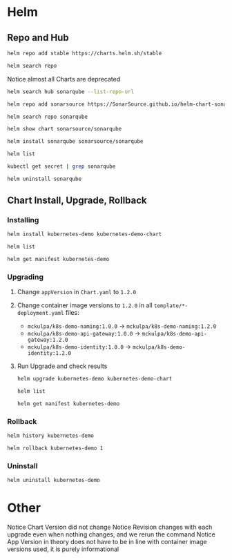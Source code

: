 # Helm

## Repo and Hub

```bash
helm repo add stable https://charts.helm.sh/stable
```
```bash
helm search repo
```

Notice almost all Charts are deprecated
```bash
helm search hub sonarqube --list-repo-url
```
```bash
helm repo add sonarsource https://SonarSource.github.io/helm-chart-sonarqube
```
```bash
helm search repo sonarqube
```
```bash
helm show chart sonarsource/sonarqube
```
```bash
helm install sonarqube sonarsource/sonarqube
```
```bash
helm list
```
```bash
kubectl get secret | grep sonarqube
```
```bash
helm uninstall sonarqube
```

## Chart Install, Upgrade, Rollback

### Installing
```bash
helm install kubernetes-demo kubernetes-demo-chart
```
```bash
helm list
```
```bash
helm get manifest kubernetes-demo
```

### Upgrading

1. Change `appVersion` in `Chart.yaml` to `1.2.0`
2. Change container image versions to `1.2.0` in all `template/*-deployment.yaml` files:

   * `mckulpa/k8s-demo-naming:1.0.0` -> `mckulpa/k8s-demo-naming:1.2.0`
   * `mckulpa/k8s-demo-api-gateway:1.0.0` -> `mckulpa/k8s-demo-api-gateway:1.2.0`
   * `mckulpa/k8s-demo-identity:1.0.0` -> `mckulpa/k8s-demo-identity:1.2.0`
   
3. Run Upgrade and check results
   ```bash
   helm upgrade kubernetes-demo kubernetes-demo-chart
   ```
   ```bash
   helm list
   ```
   ```bash
   helm get manifest kubernetes-demo
   ```


### Rollback

```bash
helm history kubernetes-demo
```
```bash
helm rollback kubernetes-demo 1
```

### Uninstall
```bash
helm uninstall kubernetes-demo
```

# Other

Notice Chart Version did not change
Notice Revision changes with each upgrade even when nothing changes, and we rerun the command
Notice App Version in theory does not have to be in line with container image versions used, it is purely informational
